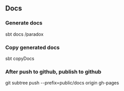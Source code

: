 ## Docs

### Generate docs

sbt docs /paradox 


### Copy generated docs

sbt copyDocs


### After push to github,  publish to github

git subtree push --prefix=public/docs origin gh-pages